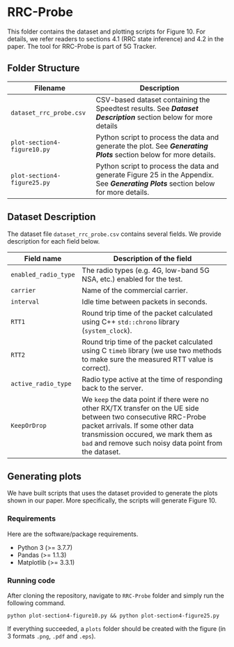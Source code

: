 # RRC-Probe

This folder contains the dataset and plotting scripts for Figure 10. For details, we refer readers to sections 4.1 (RRC state inference) and 4.2 in the paper. The tool for RRC-Probe is part of 5G Tracker. 

## Folder Structure   

| Filename                    | Description                                                                                                |
|-----------------------------|------------------------------------------------------------------------------------------------------------|
| `dataset_rrc_probe.csv` | CSV-based dataset containing the Speedtest results. See **_Dataset Description_** section below for more details |
| `plot-section4-figure10.py`           | Python script to process the data and generate the plot. See **_Generating Plots_** section below for more details.                      |
| `plot-section4-figure25.py`           | Python script to process the data and generate Figure 25 in the Appendix. See **_Generating Plots_** section below for more details.                      |

## Dataset Description

The dataset file `dataset_rrc_probe.csv` contains several fields. We provide description for each field below.

| Field name           | Description of the field                                           |
|----------------------|--------------------------------------------------------------------|
| `enabled_radio_type`               | The radio types (e.g. 4G, low-band 5G NSA, etc.) enabled for the test.                        |
| `carrier`      | Name of the commercial carrier.                  |
| `interval`        | Idle time between packets in seconds.                    |
| `RTT1`         | Round trip time of the packet calculated using C++ `std::chrono` library (`system_clock`).                            |
| `RTT2`    | Round trip time of the packet calculated using C `timeb` library (we use two methods to make sure the measured RTT value is correct). |
| `active_radio_type`       | Radio type active at the time of responding back to the server.                            |
| `KeepOrDrop`           | We `keep` the data point if there were no other RX/TX transfer on the UE side between two consecutive RRC-Probe packet arrivals. If some other data transmission occured, we mark them as `bad` and remove such noisy data point from the dataset.              |

## Generating plots

We have built scripts that uses the dataset provided to generate the plots shown in our paper. More specifically, the scripts will generate Figure 10.
### Requirements

Here are the software/package requirements.

- Python 3 (>= 3.7.7)
- Pandas (>= 1.1.3)
- Matplotlib (>= 3.3.1)

### Running code

After cloning the repository, navigate to `RRC-Probe` folder and simply run the following command.

`python plot-section4-figure10.py && python plot-section4-figure25.py`

If everything succeeded, a `plots` folder should be created with the figure (in 3 formats `.png`, `.pdf` and `.eps`).
